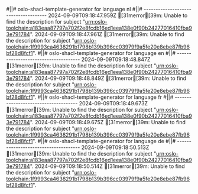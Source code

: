 #||# oslo-shacl-template-generator for language nl
#||# -------------------------------------
2024-09-09T09:18:47.959Z [31merror[39m: Unable to find the description for subject "[urn:oslo-toolchain:a183eaa87797a702f2e8fcdb16ed1eea138e0f90b24277016410fba93e791784](all-cultureel-erfgoed-event-ap.jsonld#L4521)".
2024-09-09T09:18:47.961Z [31merror[39m: Unable to find the description for subject "[urn:oslo-toolchain:1f9993ca4638291b1798b139b396cc03979f9a5fe20e8ebe87fb96bf28d8fcf1](all-cultureel-erfgoed-event-ap.jsonld#L4540)".
#||# oslo-shacl-template-generator for language en
#||# -------------------------------------
2024-09-09T09:18:48.847Z [31merror[39m: Unable to find the description for subject "[urn:oslo-toolchain:a183eaa87797a702f2e8fcdb16ed1eea138e0f90b24277016410fba93e791784](all-cultureel-erfgoed-event-ap.jsonld#L4521)".
2024-09-09T09:18:48.849Z [31merror[39m: Unable to find the description for subject "[urn:oslo-toolchain:1f9993ca4638291b1798b139b396cc03979f9a5fe20e8ebe87fb96bf28d8fcf1](all-cultureel-erfgoed-event-ap.jsonld#L4540)".
#||# oslo-shacl-template-generator for language fr
#||# -------------------------------------
2024-09-09T09:18:49.673Z [31merror[39m: Unable to find the description for subject "[urn:oslo-toolchain:a183eaa87797a702f2e8fcdb16ed1eea138e0f90b24277016410fba93e791784](all-cultureel-erfgoed-event-ap.jsonld#L4521)".
2024-09-09T09:18:49.675Z [31merror[39m: Unable to find the description for subject "[urn:oslo-toolchain:1f9993ca4638291b1798b139b396cc03979f9a5fe20e8ebe87fb96bf28d8fcf1](all-cultureel-erfgoed-event-ap.jsonld#L4540)".
#||# oslo-shacl-template-generator for language de
#||# -------------------------------------
2024-09-09T09:18:50.513Z [31merror[39m: Unable to find the description for subject "[urn:oslo-toolchain:a183eaa87797a702f2e8fcdb16ed1eea138e0f90b24277016410fba93e791784](all-cultureel-erfgoed-event-ap.jsonld#L4521)".
2024-09-09T09:18:50.514Z [31merror[39m: Unable to find the description for subject "[urn:oslo-toolchain:1f9993ca4638291b1798b139b396cc03979f9a5fe20e8ebe87fb96bf28d8fcf1](all-cultureel-erfgoed-event-ap.jsonld#L4540)".
